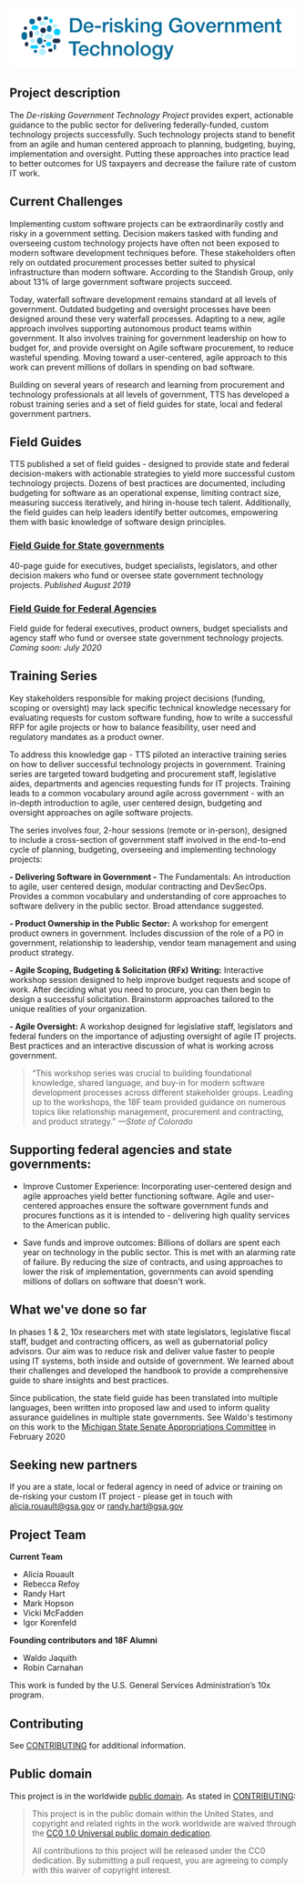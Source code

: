 ![De-risking Gov Tech logo](https://github.com/18F/derisking-gov-tech/blob/master/_assets/images/Budget_Readme_Tech.svg?raw=true)

## Project description
The <em>De-risking Government Technology Project</em> provides expert, actionable guidance to the public sector for delivering federally-funded, custom technology projects successfully. Such technology projects stand to benefit from an agile and human centered approach to planning, budgeting, buying, implementation and oversight. Putting these approaches into practice lead to better outcomes for US taxpayers and decrease the failure rate of custom IT work.
 
## Current Challenges 
Implementing custom software projects can be extraordinarily costly and risky in a government setting. Decision makers tasked with funding and overseeing custom technology projects have often not been exposed to modern software development techniques before. These stakeholders often rely on outdated procurement processes better suited to physical infrastructure than modern software. According to the Standish Group, only about 13% of large government software projects succeed.
 
Today, waterfall software development remains standard at all levels of government. Outdated budgeting and oversight processes have been designed around these very waterfall processes. Adapting to a new, agile approach involves supporting autonomous product teams within government. It also involves training for government leadership on how to budget for, and provide oversight on Agile software procurement, to reduce wasteful spending. Moving toward a user-centered, agile approach to this work can prevent millions of dollars in spending on bad software.
 
Building on several years of research and learning from procurement and technology professionals at all levels of government, TTS has developed a robust training series and a set of field guides for state, local and federal government partners.

## Field Guides 
TTS published a set of field guides - designed to provide state and federal decision-makers with actionable strategies to yield more successful custom technology projects. Dozens of best practices are documented, including budgeting for software as an operational expense, limiting contract size, measuring success iteratively, and hiring in-house tech talent. Additionally, the field guides can help leaders identify better outcomes, empowering them with basic knowledge of software design principles.
 
### [Field Guide for State governments](https://derisking-guide.18f.gov/state-field-guide/)
40-page guide for executives, budget specialists, legislators, and other decision makers who fund or oversee state government technology projects.
<em>Published August 2019</em>
 
### [Field Guide for Federal Agencies](https://derisking-guide.18f.gov/federal-field-guide/)
Field guide for federal executives, product owners, budget specialists and agency staff who fund or oversee state government technology projects.
<em>Coming soon: July 2020</em>

## Training Series
Key stakeholders responsible for making project decisions (funding, scoping or oversight) may lack specific technical knowledge necessary for evaluating requests for custom software funding, how to write a successful RFP for agile projects or how to balance feasibility, user need and regulatory mandates as a product owner.

To address this knowledge gap - TTS piloted an interactive training series on how to deliver successful technology projects in government. Training series are targeted toward budgeting and procurement staff, legislative aides, departments and agencies requesting funds for IT projects. Training leads to a common vocabulary around agile across government - with an in-depth introduction to agile, user centered design, budgeting and oversight approaches on agile software projects. 
 
The series involves four, 2-hour sessions (remote or in-person), designed to include a cross-section of government staff involved in the end-to-end cycle of planning, budgeting, overseeing and implementing technology projects:
 
**- Delivering Software in Government -** The Fundamentals: An introduction to agile, user centered design, modular contracting and DevSecOps. Provides a common vocabulary and understanding of core approaches to software delivery in the public sector. Broad attendance suggested.

**- Product Ownership in the Public Sector:** A workshop for emergent product owners in government. Includes discussion of the role of a PO in government, relationship to leadership, vendor team management and using product strategy.

**- Agile Scoping, Budgeting & Solicitation (RFx) Writing:** Interactive workshop session designed to help improve budget requests and scope of work. After deciding what you need to procure, you can then begin to design a successful solicitation. Brainstorm approaches tailored to the unique realities of your organization.

**- Agile Oversight:** A workshop designed for legislative staff, legislators and federal funders on the importance of adjusting oversight of agile IT projects. Best practices and an interactive discussion of what is working across government.
 
> “This workshop series was crucial to building foundational knowledge, shared language, and buy-in for modern software development processes across different stakeholder groups. Leading up to the workshops, the 18F team provided guidance on numerous topics like relationship management, procurement and contracting, and product strategy.” <em>—State of Colorado</em> 
 
## Supporting federal agencies and state governments:

- Improve Customer Experience: 
Incorporating user-centered design and agile approaches yield better functioning software. Agile and user-centered approaches ensure the software government funds and procures functions as it is intended to - delivering high quality services to the American public.
 
- Save funds and improve outcomes: 
Billions of dollars are spent each year on technology in the public sector. This is met with an alarming rate of failure. By reducing the size of contracts, and using approaches to lower the risk of implementation, governments can avoid spending millions of dollars on software that doesn't work.

## What we've done so far
In phases 1 & 2, 10x researchers met with state legislators, legislative fiscal staff, budget and contracting officers, as well as gubernatorial policy advisors. Our aim was to reduce risk and deliver value faster to people using IT systems, both inside and outside of government. We learned about their challenges and developed the handbook to provide a comprehensive guide to share insights and best practices.
 
Since publication, the state field guide has been translated into multiple languages, been written into proposed law and used to inform quality assurance guidelines in multiple state governments. See Waldo's testimony on this work to the [Michigan State Senate Appropriations Committee](https://www.youtube.com/watch?v=g-h6CtSwk30) in February 2020

## Seeking new partners

If you are a state, local or federal agency in need of advice or training on de-risking your custom IT project - please get in touch with alicia.rouault@gsa.gov or randy.hart@gsa.gov 
 
## Project Team

**Current Team**
- Alicia Rouault
- Rebecca Refoy
- Randy Hart
- Mark Hopson
- Vicki McFadden 
- Igor Korenfeld 

**Founding contributors and 18F Alumni**
- Waldo Jaquith
- Robin Carnahan

This work is funded by the U.S. General Services Administration’s 10x program.

## Contributing

See [CONTRIBUTING](CONTRIBUTING.md) for additional information.

## Public domain

This project is in the worldwide [public domain](LICENSE.md). As stated in [CONTRIBUTING](CONTRIBUTING.md):

> This project is in the public domain within the United States, and copyright
> and related rights in the work worldwide are waived through the [CC0 1.0
> Universal public domain dedication](https://creativecommons.org/publicdomain/zero/1.0/).
>
> All contributions to this project will be released under the CC0 dedication.
> By submitting a pull request, you are agreeing to comply with this waiver of
> copyright interest.

